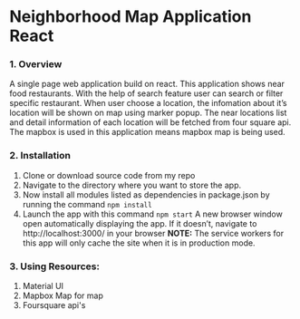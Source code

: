 # Neighborhood Map Application React
### 1. Overview
A single page web application build on react. This application shows near food restaurants. With the help of search feature user can search or filter specific restaurant. When user choose a location, the infomation about it’s location will be shown on map using marker popup. The near locations list and detail information of each location will be fetched from four square api. The mapbox is used in this application means mapbox map is being used.

### 2. Installation
1) Clone or download source code from my repo
2) Navigate to the directory where you want to store the app.
3) Now install all modules listed as dependencies in package.json by running the command `npm install`
4) Launch the app with this command `npm start`
A new browser window open automatically displaying the app. If it doesn’t, navigate to http://localhost:3000/ in your browser
**NOTE:** The service workers for this app will only cache the site when it is in production mode.

### 3. Using Resources:
1) Material UI
2) Mapbox Map for map 
3) Foursquare api's